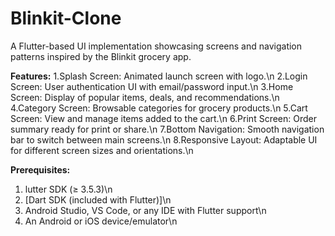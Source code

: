 # Blinkit-Clone
 
A Flutter-based UI implementation showcasing screens and navigation patterns inspired by the Blinkit grocery app.

**Features:**
1.Splash Screen: Animated launch screen with logo.\n
2.Login Screen: User authentication UI with email/password input.\n
3.Home Screen: Display of popular items, deals, and recommendations.\n
4.Category Screen: Browsable categories for grocery products.\n
5.Cart Screen: View and manage items added to the cart.\n
6.Print Screen: Order summary ready for print or share.\n
7.Bottom Navigation: Smooth navigation bar to switch between main screens.\n
8.Responsive Layout: Adaptable UI for different screen sizes and orientations.\n

**Prerequisites:**
1. lutter SDK (≥ 3.5.3)\n
2. [Dart SDK (included with Flutter)]\n
3. Android Studio, VS Code, or any IDE with Flutter support\n
4. An Android or iOS device/emulator\n
